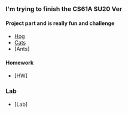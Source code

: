 ### I'm trying to finish the CS61A SU20 Ver

#### Project part and is really fun and challenge
- [Hog](https://github.com/xixvtt/CS61A/tree/main/hog) 
- [Cats](https://github.com/xixvtt/CS61A/tree/main/cats) 
- [Ants] 


#### Homework
- [HW]



### Lab 
- [Lab]
